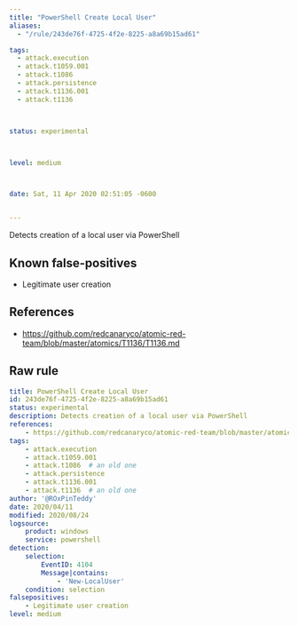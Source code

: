 ```yaml
---
title: "PowerShell Create Local User"
aliases:
  - "/rule/243de76f-4725-4f2e-8225-a8a69b15ad61"

tags:
  - attack.execution
  - attack.t1059.001
  - attack.t1086
  - attack.persistence
  - attack.t1136.001
  - attack.t1136



status: experimental



level: medium



date: Sat, 11 Apr 2020 02:51:05 -0600


---
```


Detects creation of a local user via PowerShell

<!--more-->


## Known false-positives

* Legitimate user creation



## References

* https://github.com/redcanaryco/atomic-red-team/blob/master/atomics/T1136/T1136.md


## Raw rule
```yaml
title: PowerShell Create Local User
id: 243de76f-4725-4f2e-8225-a8a69b15ad61
status: experimental
description: Detects creation of a local user via PowerShell
references:
    - https://github.com/redcanaryco/atomic-red-team/blob/master/atomics/T1136/T1136.md
tags:
    - attack.execution
    - attack.t1059.001
    - attack.t1086  # an old one
    - attack.persistence
    - attack.t1136.001
    - attack.t1136  # an old one    
author: '@ROxPinTeddy'
date: 2020/04/11
modified: 2020/08/24
logsource:
    product: windows
    service: powershell
detection:
    selection:
        EventID: 4104
        Message|contains:
            - 'New-LocalUser'
    condition: selection
falsepositives:
    - Legitimate user creation
level: medium

```
